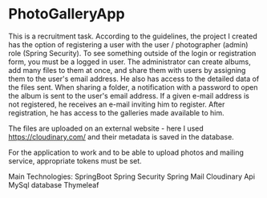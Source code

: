 # PhotoGalleryApp

This is a recruitment task.
According to the guidelines, the project I created has the option of registering a user with the user / photographer (admin) role (Spring Security).
To see something outside of the login or registration form, you must be a logged in user.
The administrator can create albums, add many files to them at once, and share them with users by assigning them to the user's email address. He also has access to the detailed data of the files sent. When sharing a folder, a notification with a password to open the album is sent to the user's email address. If a given e-mail address is not registered, he receives an e-mail inviting him to register. After registration, he has access to the galleries made available to him.

The files are uploaded on an external website - here I used https://cloudinary.com/ and their metadata is saved in the database.

For the application to work and to be able to upload photos and mailing service, appropriate tokens must be set.

Main Technologies:
SpringBoot
Spring Security
Spring Mail
Cloudinary Api
MySql database
Thymeleaf
